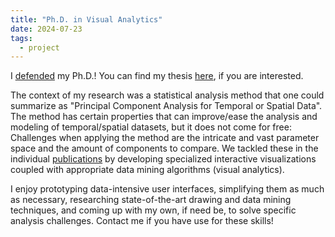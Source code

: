 ```yaml
---
title: "Ph.D. in Visual Analytics"
date: 2024-07-23
tags:
  - project
---
```


I [defended](https://www.cvast.tuwien.ac.at/news/2024-07/cheers-nikolaus-successful-phd-defense-and-new-adventures) my Ph.D.! You can find my thesis [here](/media/phd-thesis.pdf), if you are interested.

The context of my research was a statistical analysis method that one could summarize as "Principal Component Analysis for Temporal or Spatial Data". The method has certain properties that can improve/ease the analysis and modeling of temporal/spatial datasets, but it does not come for free: Challenges when applying the method are the intricate and vast parameter space and the amount of components to compare. We tackled these in the individual [publications](/publication/) by developing specialized interactive visualizations coupled with appropriate data mining algorithms (visual analytics).

I enjoy prototyping data-intensive user interfaces, simplifying them as much as necessary, researching state-of-the-art drawing and data mining techniques, and coming up with my own, if need be, to solve specific analysis challenges. Contact me if you have use for these skills!
